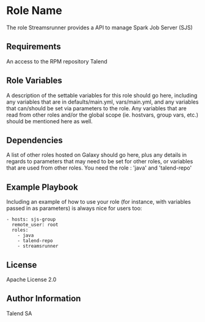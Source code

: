 Role Name
=========

The role Streamsrunner provides a API to manage Spark Job Server (SJS)

Requirements
------------

An access to the RPM repository Talend

Role Variables
--------------

A description of the settable variables for this role should go here, including any variables that are in defaults/main.yml, vars/main.yml, and any variables that can/should be set via parameters to the role. Any variables that are read from other roles and/or the global scope (ie. hostvars, group vars, etc.) should be mentioned here as well.

Dependencies
------------

A list of other roles hosted on Galaxy should go here, plus any details in regards to parameters that may need to be set for other roles, or variables that are used from other roles.
You need the role : 'java' and 'talend-repo'

Example Playbook
----------------

Including an example of how to use your role (for instance, with variables passed in as parameters) is always nice for users too:

    - hosts: sjs-group
      remote_user: root
      roles:
        - java
        - talend-repo
        - streamsrunner


License
-------

Apache License 2.0

Author Information
------------------

Talend SA
